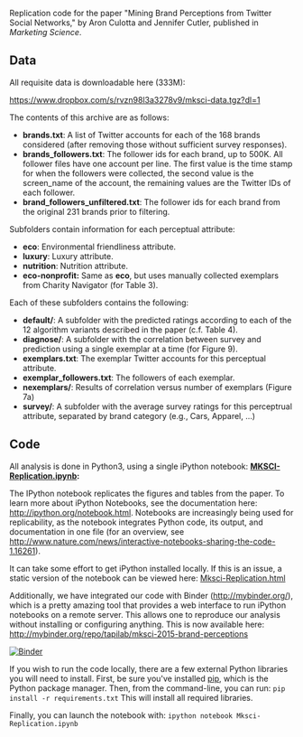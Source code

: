 Replication code for the paper "Mining Brand Perceptions from Twitter Social Networks," by Aron Culotta and Jennifer Cutler, published in *Marketing Science*.


## Data

All requisite data is downloadable here (333M):

<https://www.dropbox.com/s/rvzn98l3a3278v9/mksci-data.tgz?dl=1>

The contents of this archive are as follows: 
- **brands.txt**: A list of Twitter accounts for each of the 168 brands considered (after removing those without sufficient survey responses).
- **brands_followers.txt**: The follower ids for each brand, up to 500K. All follower files have one account per line. The first value is the time stamp for when the followers were collected, the second value is the screen_name of the account, the remaining values are the Twitter IDs of each follower.
- **brand_followers_unfiltered.txt**: The follower ids for each brand from the original 231 brands prior to filtering.

Subfolders contain information for each perceptual attribute:

- **eco**: Environmental friendliness attribute.
- **luxury**: Luxury attribute.
- **nutrition**: Nutrition attribute.
- **eco-nonprofit:** Same as **eco**, but uses manually collected exemplars from Charity Navigator (for Table 3).

Each of these subfolders contains the following:

- **default/**: A subfolder with the predicted ratings according to each of the 12 algorithm variants described in the paper (c.f. Table 4).
- **diagnose/**: A subfolder with the correlation between survey and prediction using a single exemplar at a time (for Figure 9).
- **exemplars.txt**: The exemplar Twitter accounts for this perceptual attribute.
- **exemplar_followers.txt**: The followers of each exemplar.
- **nexemplars/**: Results of correlation versus number of exemplars (Figure 7a)
- **survey/**: A subfolder with the average survey ratings for this perceptrual attribute, separated by brand category (e.g., Cars, Apparel, ...)


## Code

All analysis is done in Python3, using a single iPython notebook:
**[MKSCI-Replication.ipynb](https://github.com/tapilab/mksci-2015-brand-perceptions/blob/master/Mksci-Replication.ipynb):** 

The IPython notebook replicates the figures and tables from the paper. To learn more about iPython Notebooks, see the documentation here: <http://ipython.org/notebook.html>. Notebooks are increasingly being used for replicability, as the notebook integrates Python code, its output, and documentation in one file (for an overview, see http://www.nature.com/news/interactive-notebooks-sharing-the-code-1.16261). 

It can take some effort to get iPython installed locally. If this is an issue, a static version of the notebook can be viewed here:
[Mksci-Replication.html](Mksci-Replication.html)

Additionally, we have integrated our code with Binder (http://mybinder.org/), which is a pretty amazing tool that provides a web interface to run iPython notebooks on a remote server. This allows one to reproduce our analysis without installing or configuring anything. This is now available here:
<http://mybinder.org/repo/tapilab/mksci-2015-brand-perceptions>


[![Binder](http://mybinder.org/badge.svg)](http://mybinder.org/repo/tapilab/mksci-2015-brand-perceptions)

If you wish to run the code locally, there are a few external Python libraries you will need to install. First, be sure you've installed [pip](https://pypi.python.org/pypi/pip/), which is the Python package manager. Then, from the command-line, you can run:
`pip install -r requirements.txt`
This will install all required libraries. 

Finally, you can launch the notebook with:
`ipython notebook Mksci-Replication.ipynb`


